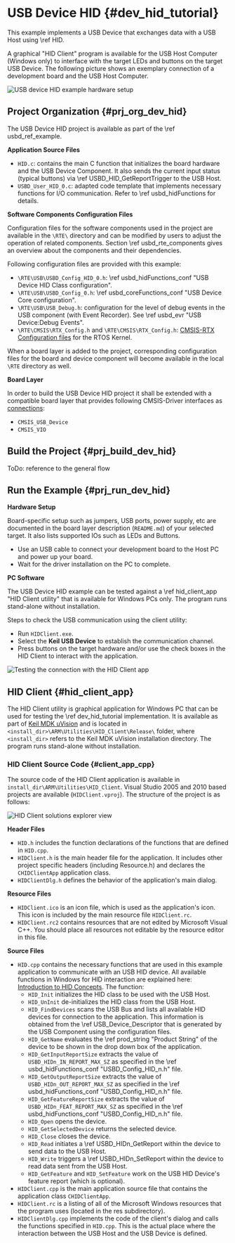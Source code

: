 # USB Device HID {#dev_hid_tutorial}

This example implements a USB Device that exchanges data with a USB Host using \ref HID.

A graphical "HID Client" program is available for the USB Host Computer (Windows only) to interface with the target LEDs and buttons on the target USB Device. The following picture shows an exemplary connection of a development board and the USB Host Computer.

![USB device HID example hardware setup](hid_example_setup.png)

## Project Organization {#prj_org_dev_hid}

The USB Device HID project is available as part of the \ref usbd_ref_example.

**Application Source Files**

 - `HID.c`: contains the main C function that initializes the board hardware and the USB Device Component. It also sends the current input status (typical buttons) via \ref USBD_HID_GetReportTrigger to the USB Host.
 - `USBD_User_HID_0.c`: adapted code template that implements necessary functions for I/O communication. Refer to \ref usbd_hidFunctions for details.

**Software Components Configuration Files**

Configuration files for the software components used in the project are available in the `\RTE\` directory and can be modified by users to adjust the operation of related components. Section \ref usbd_rte_components gives an overview about the components and their dependencies.

Following configuration files are provided with this example:

 - `\RTE\USB\USBD_Config_HID_0.h`: \ref usbd_hidFunctions_conf "USB Device HID Class configuration".
 - `\RTE\USB\USBD_Config_0.h`: \ref usbd_coreFunctions_conf "USB Device Core configuration".
 - `\RTE\USB\USB_Debug.h`: configuration for the level of debug events in the USB component (with Event Recorder). See \ref usbd_evr "USB Device:Debug Events".
 - `\RTE\CMSIS\RTX_Config.h` and `\RTE\CMSIS\RTX_Config.h`: [CMSIS-RTX Configuration files](https://arm-software.github.io/CMSIS-RTX/latest/config_rtx5.html) for the RTOS Kernel.

When a board layer is added to the project, corresponding configuration files for the board and device component will become available in the local `\RTE` directory as well.

**Board Layer**

In order to build the USB Device HID project it shall be extended with a compatible board layer that provides following CMSIS-Driver interfaces as [connections](https://github.com/Open-CMSIS-Pack/cmsis-toolbox/blob/main/docs/ReferenceApplications.md#connections):
 - `CMSIS_USB_Device`
 - `CMSIS_VIO`

## Build the Project {#prj_build_dev_hid}

ToDo: reference to the general flow


## Run the Example {#prj_run_dev_hid}

**Hardware Setup**

Board-specific setup such as jumpers, USB ports, power supply, etc are documented in the board layer description (`README.md`) of your selected target. It also lists supported IOs such as LEDs and Buttons.

 - Use an USB cable to connect your development board to the Host PC and power up your board.
 - Wait for the driver installation on the PC to complete.

**PC Software**

The USB Device HID example can be tested against a \ref hid_client_app "HID Client utility" that is available for Windows PCs only. The program runs stand-alone without installation.

Steps to check the USB communication using the client utility:

 - Run `HIDClient.exe`.
 - Select the **Keil USB Device** to establish the communication channel.
 - Press buttons on the target hardware and/or use the check boxes in the HID Client to interact with the application.

![Testing the connection with the HID Client app](hid_client_test.png)

## HID Client {#hid_client_app}

The HID Client utility is graphical application for Windows PC that can be used for testing the \ref dev_hid_tutorial implementation. It is available as part of [Keil MDK uVision](https://developer.arm.com/documentation/101407/latest/About-uVision/Installation) and is located in `<install_dir>\ARM\Utilities\HID_Client\Release\` folder, where `<install_dir>` refers to the Keil MDK uVision installation directory. The program runs stand-alone without installation.

### HID Client Source Code {#client_app_cpp}

The source code of the HID Client application is available in `install_dir\ARM\Utilities\HID_Client`. Visual Studio 2005 and 2010
based projects are available (`HIDClient.vproj`). The structure of the project is as follows:

![HID Client solutions explorer view](HIDClientSolutionExplorer.png)

**Header Files**

- `HID.h` includes the function declarations of the functions that are defined in `HID.cpp`.
- `HIDClient.h` is the main header file for the application. It includes other project specific headers (including Resource.h)
  and declares the `CHIDClientApp` application class.
- `HIDClientDlg.h` defines the behavior of the application's main dialog.

**Resource Files**

- `HIDClient.ico` is an icon file, which is used as the application's icon. This icon is included by the main resource file
  `HIDClient.rc`.
- `HIDClient.rc2` contains resources that are not edited by Microsoft Visual C++. You should place all resources not editable
  by the resource editor in this file.

**Source Files**

- `HID.cpp` contains the necessary functions that are used in this example application to communicate with an USB HID device.
  All available functions in Windows for HID interaction are explained here:
  <a href="https://learn.microsoft.com/en-us/windows-hardware/drivers/hid/introduction-to-hid-concepts" target=_blank>Introduction to HID Concepts</a>.
  The function:
  - `HID_Init` initializes the HID class to be used with the USB Host.
  - `HID_UnInit` de-initializes the HID class from the USB Host.
  - `HID_FindDevices` scans the USB Bus and lists all available HID devices for connection to the application. This
    information is obtained from the \ref USB_Device_Descriptor that is generated by the USB Component using the configuration files.
  - `HID_GetName` evaluates the \ref prod_string "Product String" of the device to be shown in the drop down box
    of the application.
  - `HID_GetInputReportSize` extracts the value of `USBD_HIDn_IN_REPORT_MAX_SZ` as specified in the
    \ref usbd_hidFunctions_conf "USBD_Config_HID_n.h" file.
  - `HID_GetOutputReportSize` extracts the value of `USBD_HIDn_OUT_REPORT_MAX_SZ` as specified in the
    \ref usbd_hidFunctions_conf "USBD_Config_HID_n.h" file.
  - `HID_GetFeatureReportSize` extracts the value of `USBD_HIDn_FEAT_REPORT_MAX_SZ` as specified in the
    \ref usbd_hidFunctions_conf "USBD_Config_HID_n.h" file.
  - `HID_Open` opens the device.
  - `HID_GetSelectedDevice` returns the selected device.
  - `HID_Close` closes the device.
  - `HID_Read` initiates a \ref USBD_HIDn_GetReport within the device to send data to the USB Host.
  - `HID_Write` triggers a \ref USBD_HIDn_SetReport within the device to read data sent from the USB Host.
  - `HID_GetFeature` and `HID_SetFeature` work on the USB HID Device's feature report (which is optional).
- `HIDClient.cpp` is the main application source file that contains the application class `CHIDClientApp`.
- `HIDClient.rc` is a listing of all of the Microsoft Windows resources that the program uses (located in the res subdirectory).
- `HIDClientDlg.cpp` implements the code of the client's dialog and calls the functions specified in `HID.cpp`. This is
  the actual place where the interaction between the USB Host and the USB Device is defined.
